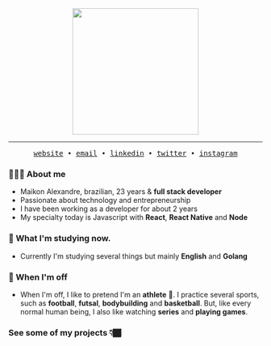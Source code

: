 <div align="center" >
  <img  width="250" src="https://github.com/maikonalexandre/maikonalexandre/assets/86725282/c5bbb2d9-914b-4625-9c0e-e6fa6f507502" />
</div>
<hr>
<!-- <div align="center">
  <p>Hello world! I'm Maikon Alexandre a brazilian front end developer!</p>
</div> -->
<div align="center" >
  <samp>
    <a target="_blank" href='https://astro-blog-chi-one.vercel.app/'>website</a> •
    <a target="_blank" href='mailto:maikonalexandre574@gmail.com'>email</a> •
    <a target="_blank" href='https://www.linkedin.com/in/maikon-alexandre'>linkedin</a> •
    <a target="_blank" href='https://twitter.com/maikonalx'>twitter</a> •
    <a target="_blank" href='https://www.instagram.com/maikon.alx/'>instagram</a>
  </samp>
</div>

### 🙂🇧🇷 About me
- Maikon Alexandre, brazilian, 23 years & **full stack developer**
- Passionate about technology and entrepreneurship
- I have been working as a developer for about 2 years
- My specialty today is Javascript with **React**, **React Native** and **Node**

### 📝 What I'm studying now.
- Currently I'm studying several things but mainly **English** and **Golang**

### 🚫 When I'm off
- When I'm off, I like to pretend I'm an **athlete** 💪. I practice several sports, such as **football**, **futsal**, **bodybuilding** and **basketball**. But, like every normal human being, I also like watching **series** and **playing games**.

### See some of my projects 👇🏾





